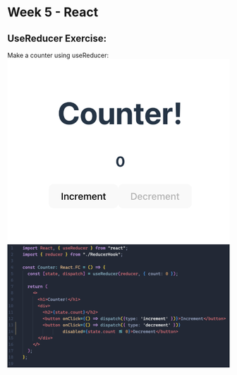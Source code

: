 # Week 5 - React
## UseReducer Exercise:

Make a counter using useReducer: 
<img src="./public/counter.png">
<img src="./public/codescreen1.png">